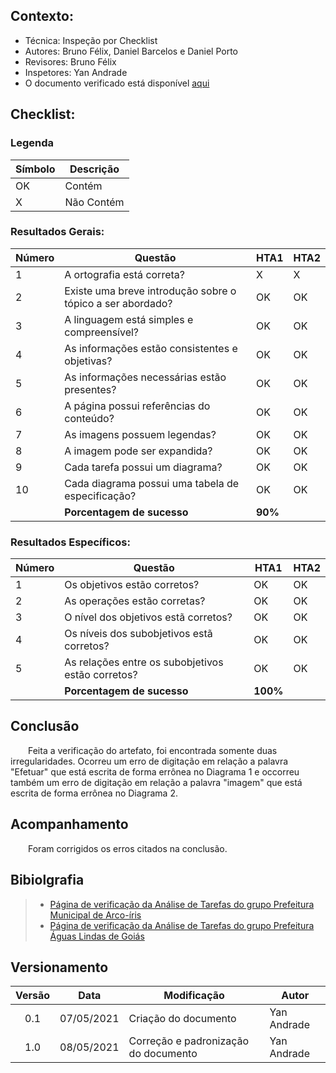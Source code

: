 ## Contexto:	
 - Técnica: Inspeção por Checklist
 - Autores: Bruno Félix, Daniel Barcelos e Daniel Porto
 - Revisores: Bruno Félix
 - Inspetores: Yan Andrade
 - O documento verificado está disponível [aqui](../../analise-de-requisitos/analise-de-tarefas.md)
## Checklist:
### Legenda 
|Símbolo|Descrição|
|--|--|
|OK|Contém|
|X|Não Contém|

### Resultados Gerais:
|Número|Questão|HTA1|HTA2|
|--|--|--|--|
|1|A ortografia está correta?|X|X|
|2|Existe uma breve introdução sobre o tópico a ser abordado?|OK|OK|
|3|A linguagem está simples e compreensível?|OK|OK|
|4|As informações estão consistentes e objetivas?|OK|OK|
|5|As informações necessárias estão presentes?|OK|OK|
|6|A página possui referências do conteúdo?|OK|OK|
|7|As imagens possuem legendas?|OK|OK|
|8|A imagem pode ser expandida?|OK|OK|
|9|Cada tarefa possui um diagrama?|OK|OK|
|10|Cada diagrama possui uma tabela de especificação?|OK|OK|
||<strong>Porcentagem de sucesso</strong>|<strong>90%</strong>|

### Resultados Específicos:
|Número|Questão|HTA1|HTA2|
|--|--|--|--|
|1|Os objetivos estão corretos?|OK|OK|
|2|As operações estão corretas?|OK|OK|
|3|O nível dos objetivos estã corretos?|OK|OK|
|4|Os níveis dos subobjetivos estã corretos?|OK|OK|
|5|As relações entre os subobjetivos estão corretos?|OK|OK|
||<strong>Porcentagem de sucesso</strong>|<strong>100%</strong>|

## Conclusão

&emsp;&emsp;Feita a verificação do artefato, foi encontrada somente duas irregularidades. Ocorreu um erro de digitação em relação a palavra "Efetuar" que está escrita de forma errônea no Diagrama 1 e occorreu também um erro de digitação em relação a palavra "imagem" que está escrita de forma errônea no Diagrama 2.

## Acompanhamento

&emsp;&emsp;Foram corrigidos os erros citados na conclusão.

## Bibiolgrafia
> - [Página de verificação da Análise de Tarefas do grupo Prefeitura Municipal de Arco-íris](https://interacao-humano-computador.github.io/2020.1-Prefeitura-Municipal-de-Arco-Iris/#/verificacao/tarefas.md)
> - [Página de verificação da Análise de Tarefas do grupo Prefeitura Águas Lindas de Goiás](https://interacao-humano-computador.github.io/2020.1-Prefeiturade-Aguas-Lindas-de-Goias/verificacao/veri_analise_tarefas/)
## Versionamento

| Versão | Data | Modificação | Autor |
|:-:|--|--|--|
|0.1|07/05/2021| Criação do documento | Yan Andrade |
|1.0|08/05/2021| Correção e padronização do documento | Yan Andrade |